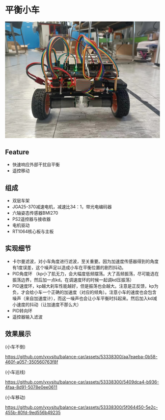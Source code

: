 # 平衡小车
![](/img/3.jpg)
## Feature
* 快速响应外部干扰自平衡
* 遥控移动

## 组成
* 双层车架
* JGA25-370减速电机，减速比34：1，带光电编码器
* 六轴姿态传感器BMI270
* PS2遥控器与接收器
* 电机驱动
* RT1064核心板与主板

## 实现细节
* 卡尔曼滤波，对小车角度进行滤波，至关重要。因为加速度传感器得到的角度有1度误差，这个噪声足以造成小车在平衡位置的剧烈抖动。
* PID角度环 （kp小了肌无力，会大幅度低频摆荡。大了高频振荡，尽可能选在振荡边界，然后加一点kd。在调速度环的时候一起调kd压振荡）
* PID速度环，kp越大刹车性能越好，但是振荡也会越大。注意是正反馈，kp为负，才会给小车一个正确的加速度（对应的倾角）。注意小车的速度也会包含噪声（来自加速度计），而这一噪声也会让小车平衡时抖起来。然后加入kd减小速度的抖动（让加速度不那么大）
* PID转向环
* 遥控器输入滤波

## 效果展示
(小车不倒)



https://github.com/yxysjtu/balance-car/assets/53338300/aa7eaeba-0b58-460f-a057-350560763f8f

(小车巡线)

https://github.com/yxysjtu/balance-car/assets/53338300/5409dca4-b936-4faa-8d91-5078e0ee0611

(小车移动)


https://github.com/yxysjtu/balance-car/assets/53338300/5f064450-5e2c-455b-80fd-9ed556b49235




